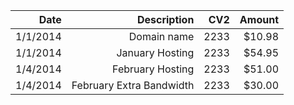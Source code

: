 |     Date |              Description |  CV2 | Amount |
|---------:|-------------------------:|-----:|-------:|
| 1/1/2014 |              Domain name | 2233 | $10.98 |
| 1/1/2014 |          January Hosting | 2233 | $54.95 |
| 1/4/2014 |         February Hosting | 2233 | $51.00 |
| 1/4/2014 | February Extra Bandwidth | 2233 | $30.00 |

